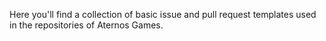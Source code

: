 Here you'll find a collection of basic issue and pull request templates used in the repositories of Aternos Games.
